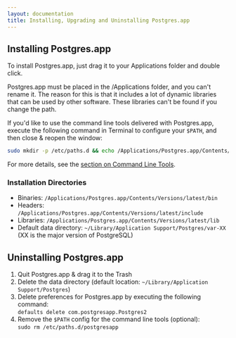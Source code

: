 ```yaml
---
layout: documentation
title: Installing, Upgrading and Uninstalling Postgres.app
---
```


## Installing Postgres.app

To install Postgres.app, just drag it to your Applications folder and double click.

Postgres.app must be placed in the /Applications folder, and you can't rename it.
The reason for this is that it includes a lot of dynamic libraries that can be used by other software.
These libraries can't be found if you change the path.

If you'd like to use the command line tools delivered with Postgres.app, execute the following command in Terminal to configure your `$PATH`, and then close & reopen the window:

```bash
sudo mkdir -p /etc/paths.d && echo /Applications/Postgres.app/Contents/Versions/latest/bin | sudo tee /etc/paths.d/postgresapp
```

For more details, see the [section on Command Line Tools](cli-tools.html).


### Installation Directories

- Binaries: `/Applications/Postgres.app/Contents/Versions/latest/bin`
- Headers: `/Applications/Postgres.app/Contents/Versions/latest/include`
- Libraries: `/Applications/Postgres.app/Contents/Versions/latest/lib`
- Default data directory: `~/Library/Application Support/Postgres/var-XX` (XX is the major version of PostgreSQL)



## Uninstalling Postgres.app

1. Quit Postgres.app & drag it to the Trash
3. Delete the data directory (default location: `~/Library/Application Support/Postgres`)
4. Delete preferences for Postgres.app by executing the following command:  
   `defaults delete com.postgresapp.Postgres2`
5. Remove the `$PATH` config for the command line tools (optional):  
   `sudo rm /etc/paths.d/postgresapp`
